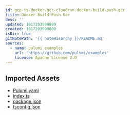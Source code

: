 ```yaml
---
id: gcp-ts-docker-gcr-cloudrun.docker-build-push-gcr
title: Docker Build Push Gcr
desc: ''
updated: 1617203999809
created: 1617203999809
isDir: true
gitNotePath: '{{ noteHiearchy }}/README.md'
sources:
  - name: pulumi examples
    url: 'https://github.com/pulumi/examples'
    license: Apache License 2.0
---
```

## Imported Assets

- [Pulumi.yaml](/assets/pulumi.yaml)
- [index.ts](/assets/index.ts)
- [package.json](/assets/package.json)
- [tsconfig.json](/assets/tsconfig.json)

